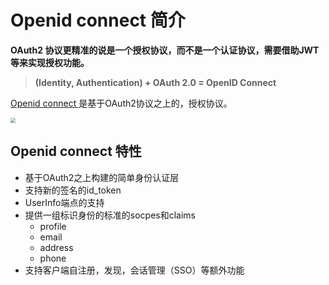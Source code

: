 # Openid connect 简介

**OAuth2 协议更精准的说是一个授权协议，而不是一个认证协议，需要借助JWT等来实现授权功能。**

> **(Identity, Authentication) + OAuth 2.0 = OpenID Connect**

[Openid connect ](https://openid.net/connect/)是基于OAuth2协议之上的，授权协议。

<img src="https://oscimg.oschina.net/oscnet/up-3c95a8f5232d042923e74b60d96adc3fd95.png" style="zoom:50%;" >



## Openid connect 特性

- 基于OAuth2之上构建的简单身份认证层
- 支持新的签名的id_token
- UserInfo端点的支持
- 提供一组标识身份的标准的socpes和claims
  - profile
  - email
  - address
  - phone
- 支持客户端自注册，发现，会话管理（SSO）等额外功能



